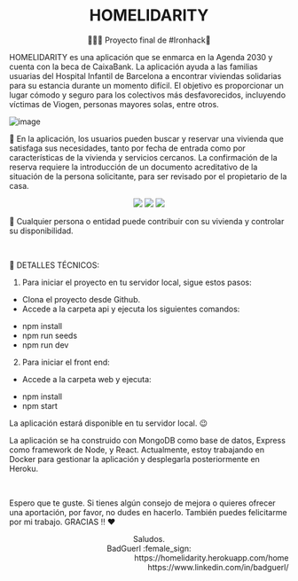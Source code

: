 <div align="center">
<h1>HOMELIDARITY</h1>

:rocket::rocket::rocket: Proyecto final de #Ironhack&#x1F499;
 </div>

HOMELIDARITY es una aplicación que se enmarca en la Agenda 2030 y cuenta con la beca de CaixaBank. La aplicación ayuda a las familias usuarias del Hospital Infantil de Barcelona a encontrar viviendas solidarias para su estancia durante un momento difícil. El objetivo es proporcionar un lugar cómodo y seguro para los colectivos más desfavorecidos, incluyendo víctimas de Viogen, personas mayores solas, entre otros.

![image](https://user-images.githubusercontent.com/69985189/122672624-dad72b00-d1cc-11eb-8138-530e16c0eb38.png)

:large_blue_circle: En la aplicación, los usuarios pueden buscar y reservar una vivienda que satisfaga sus necesidades, tanto por fecha de entrada como por características de la vivienda y servicios cercanos. La confirmación de la reserva requiere la introducción de un documento acreditativo de la situación de la persona solicitante, para ser revisado por el propietario de la casa.


<div align="center">
<img src="https://user-images.githubusercontent.com/69985189/122676529-cc920a80-d1de-11eb-82b0-dca1a76caa99.png"/> <img src="https://user-images.githubusercontent.com/69985189/122676858-1d563300-d1e0-11eb-8f41-ea01ce6d6661.png"/>
<img src="https://user-images.githubusercontent.com/69985189/122676867-2515d780-d1e0-11eb-9679-39a5c5c333af.png"/>
</div>

:large_blue_circle: Cualquier persona o entidad puede contribuir con su vivienda y controlar su disponibilidad.

<br>

:red_circle: DETALLES TÉCNICOS:

1. Para iniciar el proyecto en tu servidor local, sigue estos pasos:
 - Clona el proyecto desde Github.
 - Accede a la carpeta api y ejecuta los siguientes comandos:
 <ul>
  <li>npm install
  <li>npm run seeds
  <li>npm run dev
 </ul>
  
2. Para iniciar el front end:
 - Accede a la carpeta web y ejecuta:
<ul>
  <li>npm install
  <li>npm start
</ul>
 
La aplicación estará disponible en tu servidor local. 😉

   
La aplicación se ha construido con MongoDB como base de datos, Express como framework de Node, y React. Actualmente, estoy trabajando en Docker para gestionar la aplicación y desplegarla posteriormente en Heroku.


<br>

Espero que te guste. Si tienes algún consejo de mejora o quieres ofrecer una aportación, por favor, no dudes en hacerlo. También puedes felicitarme por mi trabajo. GRACIAS ‼️ ♥️

<div align="center"> Saludos.
<br>
BadGuerl :female_sign:</div>

<div align="end">https://homelidarity.herokuapp.com/home</div>
<div align="end">https://www.linkedin.com/in/badguerl/</div>
